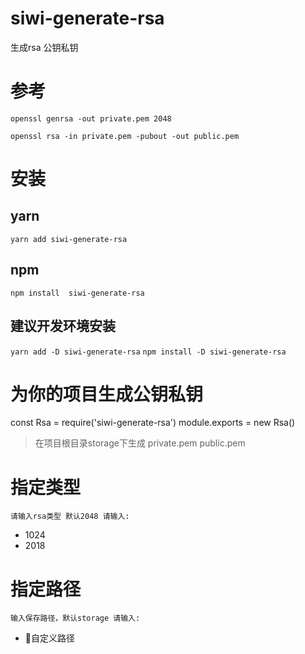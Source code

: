 # siwi-generate-rsa
生成rsa 公钥私钥

# 参考
```shell
openssl genrsa -out private.pem 2048

openssl rsa -in private.pem -pubout -out public.pem

```
# 安装

## yarn

`yarn add siwi-generate-rsa`
## npm
`npm install  siwi-generate-rsa`
## 建议开发环境安装
`yarn add -D siwi-generate-rsa`
`npm install -D siwi-generate-rsa`

# 为你的项目生成公钥私钥
const Rsa = require('siwi-generate-rsa')
module.exports = new Rsa()

> 在项目根目录storage下生成 private.pem public.pem

# 指定类型
`请输入rsa类型 默认2048 请输入:`

* 1024
* 2018
# 指定路径
`输入保存路径，默认storage 请输入:`
* 自定义路径

